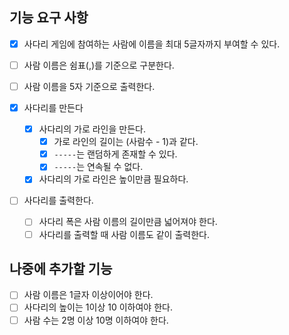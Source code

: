 ## 기능 요구 사항

- [x] 사다리 게임에 참여하는 사람에 이름을 최대 5글자까지 부여할 수 있다. 
- [ ] 사람 이름은 쉼표(,)를 기준으로 구분한다.
- [ ] 사람 이름을 5자 기준으로 출력한다.

- [x] 사다리를 만든다
  - [x] 사다리의 가로 라인을 만든다.
    - [x] 가로 라인의 길이는 (사람수 - 1)과 같다.
    - [x] `-----`는 랜덤하게 존재할 수 있다.
    - [x] `-----`는 연속될 수 없다. 
  - [x] 사다리의 가로 라인은 높이만큼 필요하다.

- [ ] 사다리를 출력한다.
  - [ ] 사다리 폭은 사람 이름의 길이만큼 넓어져야 한다.
  - [ ] 사다리를 출력할 때 사람 이름도 같이 출력한다.

## 나중에 추가할 기능
- [ ] 사람 이름은 1글자 이상이어야 한다.
- [ ] 사다리의 높이는 1이상 10 이하여야 한다.
- [ ] 사람 수는 2명 이상 10명 이하여야 한다. 